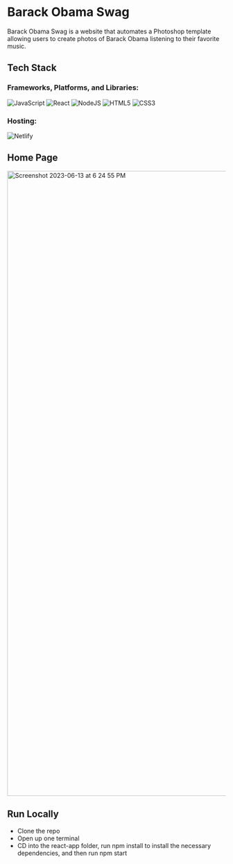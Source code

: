# Barack Obama Swag

Barack Obama Swag is a website that automates a Photoshop template allowing users to create photos of Barack Obama listening to their favorite music.

## Tech Stack

### Frameworks, Platforms, and Libraries:

![JavaScript](https://img.shields.io/badge/javascript-%23323330.svg?style=for-the-badge&logo=javascript&logoColor=%23F7DF1E)
![React](https://img.shields.io/badge/react-%2320232a.svg?style=for-the-badge&logo=react&logoColor=%2361DAFB)
![NodeJS](https://img.shields.io/badge/node.js-6DA55F?style=for-the-badge&logo=node.js&logoColor=white)
![HTML5](https://img.shields.io/badge/html5-%23E34F26.svg?style=for-the-badge&logo=html5&logoColor=white)
![CSS3](https://img.shields.io/badge/css3-%231572B6.svg?style=for-the-badge&logo=css3&logoColor=white)

### Hosting:

![Netlify](https://img.shields.io/badge/netlify-%23000000.svg?style=for-the-badge&logo=netlify&logoColor=#00C7B7)

## Home Page

<img width="1440" alt="Screenshot 2023-06-13 at 6 24 55 PM" src="https://github.com/noah-delacruz/BarackObamaSwag/assets/43018893/1b7811f7-75f5-45f4-bb59-7835309ec5bc">

## Run Locally

* Clone the repo
* Open up one terminal
* CD into the react-app folder, run npm install to install the necessary dependencies, and then run npm start
